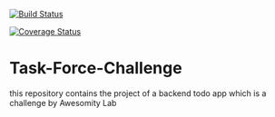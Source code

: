 [![Build Status](https://www.travis-ci.com/Mucyo-Aime-Christian/Task-Force-Challenge.svg?branch=ft-todo-api)](https://www.travis-ci.com/Mucyo-Aime-Christian/Task-Force-Challenge)

[![Coverage Status](https://coveralls.io/repos/github/Mucyo-Aime-Christian/Task-Force-Challenge/badge.svg?branch=ft-todo-api)](https://coveralls.io/github/Mucyo-Aime-Christian/Task-Force-Challenge?branch=ft-todo-api)

# Task-Force-Challenge

this repository contains the project of a backend todo app which is a challenge by Awesomity Lab
